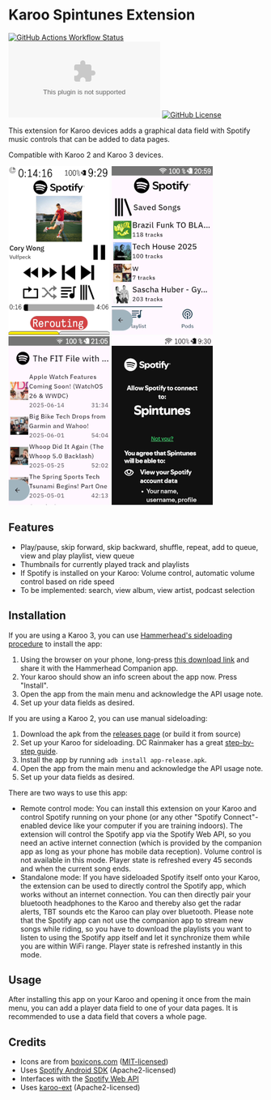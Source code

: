 # Karoo Spintunes Extension

[![GitHub Actions Workflow Status](https://img.shields.io/github/actions/workflow/status/timklge/karoo-spintunes/android.yml)](https://github.com/timklge/karoo-spintunes/actions/workflows/android.yml)
[![GitHub Downloads (specific asset, all releases)](https://img.shields.io/github/downloads/timklge/karoo-spintunes/app-release.apk)](https://github.com/timklge/karoo-spintunes/releases)
[![GitHub License](https://img.shields.io/github/license/timklge/karoo-spintunes)](https://github.com/timklge/karoo-spintunes/blob/master/LICENSE)

This extension for Karoo devices adds a graphical data field with Spotify music controls that can be added to data pages.

Compatible with Karoo 2 and Karoo 3 devices.

![Player](player.png)
![Playlists](playlists.png)
![Podcast](podcast.png)
![Login](login.png)

## Features

- Play/pause, skip forward, skip backward, shuffle, repeat, add to queue, view and play playlist, view queue
- Thumbnails for currently played track and playlists
- If Spotify is installed on your Karoo: Volume control, automatic volume control based on ride speed
- To be implemented: search, view album, view artist, podcast selection

## Installation

If you are using a Karoo 3, you can use [Hammerhead's sideloading procedure](https://support.hammerhead.io/hc/en-us/articles/31576497036827-Companion-App-Sideloading) to install the app:

1. Using the browser on your phone, long-press [this download link](https://github.com/timklge/karoo-spintunes/releases/latest/download/app-release.apk) and share it with the Hammerhead Companion app.
2. Your karoo should show an info screen about the app now. Press "Install".
3. Open the app from the main menu and acknowledge the API usage note.
4. Set up your data fields as desired.

If you are using a Karoo 2, you can use manual sideloading:

1. Download the apk from the [releases page](https://github.com/timklge/karoo-spintunes/releases) (or build it from source)
2. Set up your Karoo for sideloading. DC Rainmaker has a great [step-by-step guide](https://www.dcrainmaker.com/2021/02/how-to-sideload-android-apps-on-your-hammerhead-karoo-1-karoo-2.html).
3. Install the app by running `adb install app-release.apk`.
4. Open the app from the main menu and acknowledge the API usage note.
5. Set up your data fields as desired.

There are two ways to use this app:

- Remote control mode: You can install this extension on your Karoo and control Spotify running on your phone (or any other "Spotify Connect"-enabled device like your computer if you are training indoors). The extension will control the Spotify app via the Spotify Web API, so you need an active internet connection (which is provided by the companion app as long as your phone has mobile data reception). Volume control is not available in this mode. Player state is refreshed every 45 seconds and when the current song ends.
- Standalone mode: If you have sideloaded Spotify itself onto your Karoo, the extension can be used to directly control the Spotify app, which works without an internet connection. You can then directly pair your bluetooth headphones to the Karoo and thereby also get the radar alerts, TBT sounds etc the Karoo can play over bluetooth. Please note that the Spotify app can not use the companion app to stream new songs while riding, so you have to download the playlists you want to listen to using the Spotify app itself and let it synchronize them while you are within WiFi range. Player state is refreshed instantly in this mode.

## Usage

After installing this app on your Karoo and opening it once from the main menu, you can add a player data field to one of your data pages. It is recommended to use a data field that covers a whole page.

## Credits

- Icons are from [boxicons.com](https://boxicons.com) ([MIT-licensed](icon_credits.txt))
- Uses [Spotify Android SDK](https://github.com/spotify/android-sdk) (Apache2-licensed)
- Interfaces with the [Spotify Web API](https://developer.spotify.com/documentation/web-api/)
- Uses [karoo-ext](https://github.com/hammerheadnav/karoo-ext) (Apache2-licensed)
